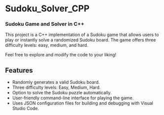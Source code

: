 # Sudoku_Solver_CPP

### Sudoku Game and Solver in C++

This project is a C++ implementation of a Sudoku game that allows users to play or instantly solve a randomized Sudoku board. The game offers three difficulty levels: easy, medium, and hard. 

Feel free to explore and modify the code to your liking!

## Features
- Randomly generates a valid Sudoku board.
- Three difficulty levels: Easy, Medium, Hard.
- Option to solve the Sudoku puzzle automatically.
- User-friendly command-line interface for playing the game.
- Uses JSON configuration files for building and debugging with Visual Studio Code.
